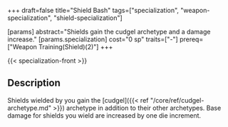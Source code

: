 +++
draft=false
title="Shield Bash"
tags=["specialization", "weapon-specialization", "shield-specialization"]

[params]
  abstract="Shields gain the cudgel archetype and a damage increase."
  [params.specialization]
    cost="0 sp"
    traits=["-"]
    prereq=["Weapon Training(Shield)(2)"]
+++

{{< specialization-front >}}

## Description

Shields wielded by you gain the 
[cudgel]({{< ref "/core/ref/cudgel-archetype.md" >}}) archetype in addition to 
their other archetypes. Base damage for shields you wield are increased by one 
die increment.


